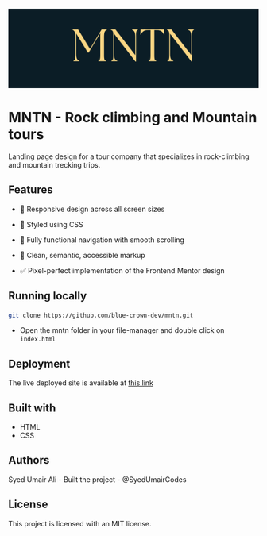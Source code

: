 ![Project banner](./assets/images/banner.png)

# MNTN - Rock climbing and Mountain tours

Landing page design for a tour company that specializes in rock-climbing and mountain trecking trips.

## Features

- 📱 Responsive design across all screen sizes

- 🎨 Styled using CSS

- 🔄 Fully functional navigation with smooth scrolling

- 📄 Clean, semantic, accessible markup

- ✅ Pixel-perfect implementation of the Frontend Mentor design

## Running locally

```bash
git clone https://github.com/blue-crown-dev/mntn.git
```

- Open the mntn folder in your file-manager and double click on `index.html`

## Deployment

The live deployed site is available at [this link](https://mntnclimb.netlify.app)

## Built with

- HTML
- CSS

## Authors

Syed Umair Ali - Built the project - @SyedUmairCodes

## License

This project is licensed with an MIT license.
